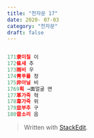 ```yaml
---
title: "천자문 17"
date: 2020- 07-03
category: "천자문"
draft: false
---
```

```js

171隶미칠 이
172隹새 추
173雨비 우
174靑푸를 청
175非아닐 비
1769획 →面얼굴 면
177革가죽 혁
178韋가죽 위
179韭부추 구
180音소리 음
```

> Written with [StackEdit](https://stackedit.io/).
<!--stackedit_data:
eyJoaXN0b3J5IjpbMTYzODk4NTc5XX0=
-->